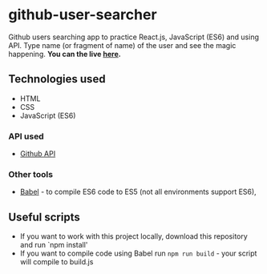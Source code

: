 # github-user-searcher
Github users searching app to practice React.js, JavaScript (ES6) and using API. Type name (or fragment of name) of the user and see the magic happening.
**You can the live [here](https://galdranorn.github.io/github-user-searcher/).**

## Technologies used
  - HTML
  - CSS
  - JavaScript (ES6)

### API used
  - [Github API](https://developer.github.com/v3/)

### Other tools
  - [Babel](https://babeljs.io/) - to compile ES6 code to ES5 (not all environments support ES6),

## Useful scripts
  - If you want to work with this project locally, download this repository and run `npm install'
  - If you want to compile code using Babel run `npm run build` - your script will compile to build.js
